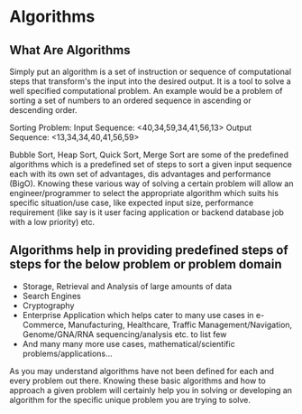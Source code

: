 # Algorithms

## What Are Algorithms

Simply put an algorithm is a set of instruction or sequence of computational steps that transform's the input into the desired output. It is a tool to solve a well specified computational problem. An example would be a problem of sorting a set of numbers to an ordered sequence in ascending or descending order.

Sorting Problem:
Input Sequence:  <40,34,59,34,41,56,13>
Output Sequence: <13,34,34,40,41,56,59>

Bubble Sort, Heap Sort, Quick Sort, Merge Sort are some of the predefined algorithms which is a predefined set of steps to sort a given input sequence each with its own set of advantages, dis advantages and performance (BigO). Knowing these various way of solving a certain problem will allow an engineer/programmer to select the appropriate algorithm which suits his specific situation/use case, like expected input size, performance requirement (like say is it user facing application or backend database job with a low priority) etc.

## Algorithms help in providing predefined steps of steps for the below problem or problem domain

* Storage, Retrieval and Analysis of large amounts of data
* Search Engines
* Cryptography
* Enterprise Application which helps cater to many use cases in e-Commerce, Manufacturing, Healthcare, Traffic Management/Navigation, Genome/GNA/RNA sequencing/analysis etc. to list few
* And many many more use cases, mathematical/scientific problems/applications...

As you may understand algorithms have not been defined for each and every problem out there. Knowing these basic algorithms and how to approach a given problem will certainly help you in solving or developing an algorithm for the specific unique problem you are trying to solve.
